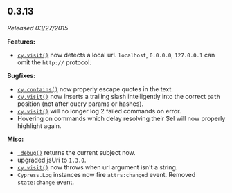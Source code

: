 ## 0.3.13

_Released 03/27/2015_

**Features:**

- [`cy.visit()`](/api/commands/visit) now detects a local url. `localhost`, `0.0.0.0`, `127.0.0.1` can omit the `http://` protocol.

**Bugfixes:**

- [`cy.contains()`](/api/commands/contains) now properly escape quotes in the text.
- [`cy.visit()`](/api/commands/visit) now inserts a trailing slash intelligently into the correct `path` position (not after query params or hashes).
- [`cy.visit()`](/api/commands/visit) will no longer log 2 failed commands on error.
- Hovering on commands which delay resolving their $el will now properly highlight again.

**Misc:**

- [`.debug()`](/api/commands/debug) returns the current subject now.
- upgraded jsUri to `1.3.0`.
- [`cy.visit()`](/api/commands/visit) now throws when url argument isn't a string.
- `Cypress.Log` instances now fire `attrs:changed` event. Removed `state:change` event.
